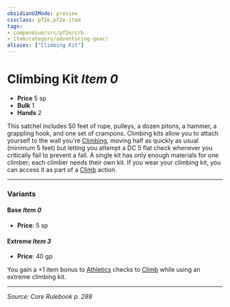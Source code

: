```yaml
---
obsidianUIMode: preview
cssclass: pf2e,pf2e-item
tags:
- compendium/src/pf2e/crb
- item/category/adventuring-gear/
aliases: ["Climbing Kit"]
---
```

# Climbing Kit *Item 0*  

- **Price** 5 sp
- **Bulk** 1
- **Hands** 2

This satchel includes 50 feet of rope, pulleys, a dozen pitons, a hammer, a grappling hook, and one set of crampons. Climbing kits allow you to attach yourself to the wall you're [Climbing](climb.md), moving half as quickly as usual (minimum 5 feet) but letting you attempt a DC 5 flat check whenever you critically fail to prevent a fall. A single kit has only enough materials for one climber; each climber needs their own kit. If you wear your climbing kit, you can access it as part of a [Climb](climb.md) action.

---

### Variants

#### Base *Item 0*

- **Price**: 5 sp

#### Extreme *Item 3*

- **Price**: 40 gp

You gain a +1 item bonus to [Athletics](skills.md#Athletics) checks to [Climb](climb.md) while using an extreme climbing kit.

---
*Source: Core Rulebook p. 288*